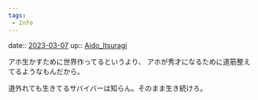 ```yaml
---
tags:
 - Info
---
```


date:: [2023-03-07](/Daily_Note/2023-03-07.md)
up:: [Aido_Itsuragi](Bar/Novel/Nacaria/Aido_Itsuragi.md)

アホ生かすために世界作ってるというより、
アホが秀才になるために道筋整えてるようなもんだから。

道外れても生きてるサバイバーは知らん。そのまま生き続けろ。